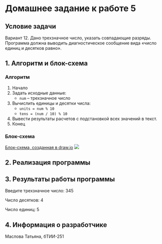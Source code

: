# Домашнее задание к работе 5
## Условие задачи 
Вариант 12. Дано трехзначное число, указать совпадающие разряды. Программа
должна выводить диагностическое сообщение вида «число единиц и десятков
равно». 

## 1. Алгоритм и блок-схема

### Алгоритм
1. Начало 
2. Задать исходные данные:
    + `num` – трехзначное число
3. Вычислить единицы и десятки числа:
    + `units = num % 10`
    + `tens = (num / 10) % 10`
4. Вывести результаты расчетов с подстановкой всех значений в текст.
5. Конец

### Блок-схема
[Блок-схема, созданная в draw.io](https://drive.google.com/file/d/1lFY47eLef7lbcW1b2q4a0vyvIo6oefyf/view?usp=drive_link)
![](https://github.com/user-attachments/assets/756dfe4d-3cd2-4c59-b06b-40ef2ea0081b)

## 2. Реализация программы 
## 3. Результаты работы программы 
Введите трехзначное число: 345

Число десятков: 4

Число единиц: 5

## 4. Информация о разработчике 
Маслова Татьяна, бТИИ-251
